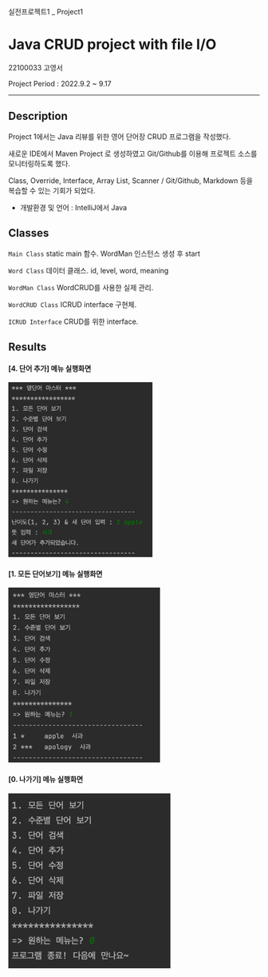  실전프로젝트1 _ Project1
# Java CRUD project with file I/O
22100033 고영서

Project Period : 2022.9.2 ~ 9.17
***

## Description
Project 1에서는 Java 리뷰를 위한 영어 단어장 CRUD 프로그램을 작성했다.

새로운 IDE에서 Maven Project 로 생성하였고 Git/Github를 이용해 프로젝트 소스를 모니터링하도록 했다.

Class, Override, Interface, Array List, Scanner / Git/Github, Markdown 등을 복습할 수 있는 기회가 되었다.

* 개발환경 및 언어 : IntelliJ에서 Java

## Classes
`Main Class` static main 함수. WordMan 인스턴스 생성 후 start

`Word Class` 데이터 클래스. id, level, word, meaning 

`WordMan Class` WordCRUD를 사용한 실제 관리. 

`WordCRUD Class` ICRUD interface 구현체. 

`ICRUD Interface` CRUD를 위한 interface.

## Results
#### [4. 단어 추가] 메뉴 실행화면
<img src="https://github.com/moooo33/sil_project1/blob/master/screenshot/4.%20%EB%8B%A8%EC%96%B4%EC%B6%94%EA%B0%80.png?raw=true" height="350">

#### [1. 모든 단어보기] 메뉴 실행화면
<img src="https://github.com/moooo33/sil_project1/blob/master/screenshot/1.%20%EB%AA%A8%EB%93%A0%20%EB%8B%A8%EC%96%B4%20%EB%B3%B4%EA%B8%B0.png?raw=true" height="350">

#### [0. 나가기] 메뉴 실행화면
<img src="https://github.com/moooo33/sil_project1/blob/master/screenshot/0.%20%EB%82%98%EA%B0%80%EA%B8%B0.png?raw=true" height="350">
